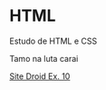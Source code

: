 # HTML
Estudo de HTML e CSS

Tamo na luta carai

<a href='https://nika1-laydown.github.io/HTML/exercicio10/ex010.html'>Site Droid Ex. 10</a>